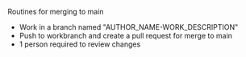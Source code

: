 Routines for merging to main  
  - Work in a branch named "AUTHOR_NAME-WORK_DESCRIPTION"  
  - Push to workbranch and create a pull request for merge to main  
  - 1 person required to review changes  
  
